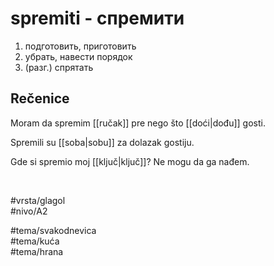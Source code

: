 # spremiti - спремити

1. подготовить, приготовить  
2. убрать, навести порядок  
3. (разг.) спрятать

## Rečenice

Moram da spremim [[ručak]] pre nego što [[doći|dođu]] gosti.

Spremili su [[soba|sobu]] za dolazak gostiju.

Gde si spremio moj [[ključ|ključ]]? Ne mogu da ga nađem.

<br>

#vrsta/glagol  
#nivo/A2  

#tema/svakodnevica  
#tema/kuća  
#tema/hrana  
